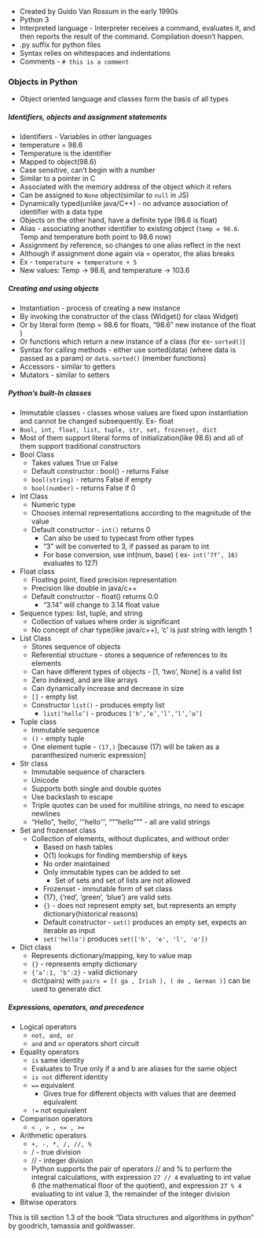 - Created by Guido Van Rossum in the early 1990s
- Python 3
- Interpreted language - Interpreter receives a command, evaluates it, and then reports the result of the command. Compilation doesn’t happen.
- .py suffix for python files
- Syntax relies on whitespaces and indentations
- Comments - `# this is a comment`

### Objects in Python

- Object oriented language and classes form the basis of all types

##### Identifiers, objects and assignment statements

- Identifiers - Variables in other languages
- temperature = 98.6
- Temperature is the identifier
- Mapped to object(98.6)
- Case sensitive, can’t begin with a number
- Similar to a pointer in C
- Associated with the memory address of the object which it refers
- Can be assigned to `None` object(similar to `null` in JS)
- Dynamically typed(unlike java/C++) - no advance association of identifier with a data type
- Objects on the other hand, have a definite type (98.6 is float)
- Alias - associating another identifier to existing object (`temp = 98.6`. Temp and temperature both point to 98.6 now)
- Assignment by reference, so changes to one alias reflect in the next
- Although if assignment done again via = operator, the alias breaks 
- Ex - `temperature = temperature + 5` 
- New values: Temp -> 98.6, and temperature -> 103.6

##### Creating and using objects

- Instantiation - process of creating a new instance
- By invoking the constructor of the class (Widget() for class Widget)
- Or by literal form (temp = 98.6 for floats, “98.6” new instance of the float )
- Or functions which return a new instance of a class (for ex- `sorted()`)
- Syntax for calling methods - either use sorted(data) (where data is passed as a param) or `data.sorted()` (member functions) 
- Accessors - similar to getters 
- Mutators - similar to setters

##### Python’s built-In classes

- Immutable classes - classes whose values are fixed upon instantiation and cannot be changed subsequently. Ex- float
- `Bool, int, float, list, tuple, str, set, frozenset, dict`
- Most of them support literal forms of initialization(like 98.6) and all of them support traditional constructors
- Bool Class
  - Takes values True or False
  - Default constructor : bool() - returns False
  - `bool(string)` - returns False if empty
  - `bool(number)` - returns False if 0
- Int Class
  - Numeric type
  - Chooses internal representations according to the magnitude of the value
  -  Default constructor - `int()` returns 0
     - Can also be used to typecast from other types
     - “3” will be converted to 3, if passed as param to int
     - For base conversion, use int(num, base) ( ex- `int(‘7f’, 16)` evaluates to 127)
- Float class
  - Floating point, fixed precision representation
  - Precision like double in java/c++
  - Default constructor - float() returns 0.0
    - “3.14” will change to 3.14 float value
- Sequence types: list, tuple, and string
  - Collection of values where order is significant
  - No concept of char type(like java/c++), ‘c’ is just string with length 1
- List Class
  - Stores sequence of objects
  - Referential structure - stores a sequence of references to its elements
  - Can have different types of objects - [1, ‘two’, None] is a valid list
  - Zero indexed, and are like arrays
  - Can dynamically increase and decrease in size
  - `[]` - empty list
  - Constructor `list()` - produces empty list
    - `list(‘hello’)` - produces `[‘h’,’e’,’l’,’l’,’o’]`
- Tuple class
  - Immutable sequence
  - `()` - empty tuple
  - One element tuple - `(17,)` [because (17) will be taken as a paranthesized numeric expression]
- Str class
	- Immutable sequence of characters
	- Unicode
	- Supports both single and double quotes
	- Use backslash to escape
	- Triple quotes can be used for multiline strings, no need to escape newlines
	- “Hello”, ‘hello’, ‘’’hello’’’, “””hello””” - all are valid strings
- Set and frozenset class
  - Collection of elements, without duplicates, and without order
	- Based on hash tables
	- O(1) lookups for finding membership of keys
	- No order maintained
	- Only immutable types can be added to set
		- Set of sets and set of lists are not allowed
	- Frozenset - immutable form of set class
	- {17}, {‘red’, ‘green’, ‘blue’} are valid sets
	- `{}` - does not represent empty set, but represents an empty dictionary(historical reasons)
	- Default constructor - `set()` produces an empty set, expects an iterable as input
	- `set('hello')` produces `set(['h', 'e', 'l', 'o'])`
- Dict class
	- Represents dictionary/mapping, key to value map
	- `{}` - represents empty dictionary
	- `{‘a’:1, ‘b’:2}` - valid dictionary
	- dict(pairs) with `pairs = [( ga , Irish ), ( de , German )]` can be used to generate dict

##### Expressions, operators, and precedence
- Logical operators
	- `not, and, or`
	- `and` and `or` operators short circuit
- Equality operators
	- ` is ` same identity
	- 	Evaluates to True only if a and b are aliases for the same object 
	- ` is not `  different identity 
	-  ` == `  equivalent
		- Gives true for different objects with values that are deemed equivalent
	- ` != ` not equivalent
- Comparison operators
	- ` < , > , <= , >= `
- Arithmetic operators
	- ` +, -, *, /, //, % `
	- / - true division
	- // - integer division
	- Python supports the pair of operators // and % to perform the integral calculations, with expression ` 27 // 4 ` evaluating to int value 6 (the mathematical floor of the quotient), and expression ` 27 % 4 ` evaluating to int value 3, the remainder of the integer division
- Bitwise operators

This is till section 1.3 of the book “Data structures and algorithms in python” by goodrich, tamassia and goldwasser.
